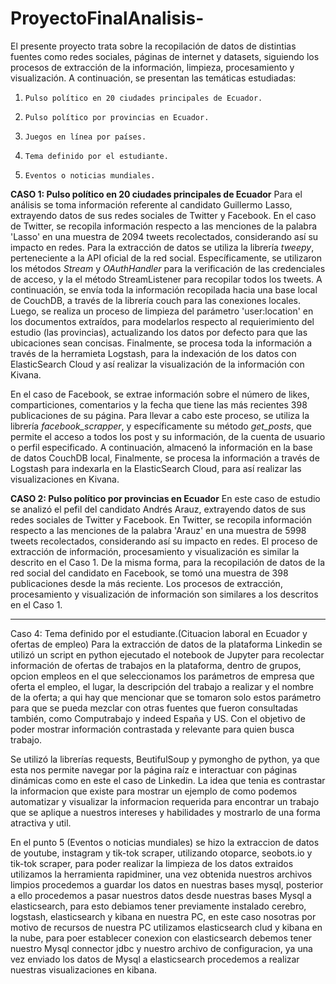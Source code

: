 # ProyectoFinalAnalisis-
El presente proyecto trata sobre la recopilación de datos de distintias fuentes como redes sociales, páginas de internet y datasets, siguiendo los procesos de extracción de la información, limpieza, procesamiento y visualización. A continuación, se presentan las temáticas estudiadas:

1.     Pulso político en 20 ciudades principales de Ecuador.
2.     Pulso político por provincias en Ecuador.
3.     Juegos en línea por países.
4.     Tema definido por el estudiante.
5.     Eventos o noticias mundiales.


**CASO 1: Pulso político en 20 ciudades principales de Ecuador**
Para el análisis se toma información referente al candidato Guillermo Lasso, extrayendo datos de sus redes sociales de Twitter y Facebook. En el caso de Twitter, se recopila información respecto a las menciones de la palabra 'Lasso' en una muestra de 2094 tweets recolectados, considerando así su impacto en redes. Para la extracción de datos se utiliza la librería _tweepy_, perteneciente a la API oficial de la red social. Específicamente, se utilizaron los métodos _Stream_ y _OAuthHandler_ para la verificación de las credenciales de acceso, y la el método StreamListener para recopilar todos los tweets. A continuación, se envía toda la información recopilada hacia una base local de CouchDB, a través de la librería couch para las conexiones locales. Luego, se realiza un proceso de limpieza del parámetro 'user:location' en los documentos extraídos, para modelarlos respecto al requierimiento del estudio (las provincias), actualizando los datos por defecto para que las ubicaciones sean concisas. Finalmente, se procesa toda la información a través de la herramieta Logstash, para la indexación de los datos con ElasticSearch Cloud y así realizar la visualización de la información con Kivana.

En el caso de Facebook, se extrae información sobre el número de likes, comparticiones, comentarios y la fecha que tiene las más recientes 398 publicaciones de su página. Para llevar a cabo este proceso, se utiliza la librería _facebook_scrapper_, y específicamente su método _get_posts_, que permite el acceso a todos los post y su información, de la cuenta de usuario o perfil especificado. A continuación, almacenó la información en la base de datos CouchDB local, Finalmente, se procesa la información a través de Logstash para indexarla en la ElasticSearch Cloud, para así realizar las visualizaciones en Kivana.

**CASO 2: Pulso político por provincias en Ecuador**
En este caso de estudio se analizó el pefil del candidato Andrés Arauz, extrayendo datos de sus redes sociales de Twitter y Facebook. En Twitter, se recopila información respecto a las menciones de la palabra 'Arauz' en una muestra de 5998 tweets recolectados, considerando así su impacto en redes. El proceso de extracción de información, procesamiento y visualización es similar la descrito en el Caso 1. De la misma forma, para la recopilación de datos de la red social del candidato en Facebook, se tomó una muestra de 398 publicaciones desde la más reciente. Los procesos de extracción, procesamiento y visualización de información son similares a los descritos en el Caso 1.
____________________________________________________________________________________________________________________________________________________________________________
Caso 4: Tema definido por el estudiante.(Cituacion laboral en Ecuador y ofertas de empleo)
Para la extracción de datos de la plataforma Linkedin se utilizó un script en python ejecutado el notebook de Jupyter para recolectar información de ofertas de trabajos en la plataforma, dentro de grupos, opcion empleos en el que seleccionamos los parámetros de empresa que oferta el empleo, el lugar, la descripción del trabajo a realizar y el nombre de la oferta; a qui hay que mencionar que se tomaron solo estos parámetro para que se pueda mezclar con otras fuentes que fueron consultadas también, como Computrabajo y  indeed España y US. Con el objetivo de poder mostrar información contrastada y relevante para quien busca trabajo.

Se utilizó la librerías requests, BeutifulSoup y pymongho de python, ya que esta nos permite navegar por la página raíz e interactuar con páginas dinámicas como en este el caso de Linkedin. La idea que tenia es contrastar la informacion que existe para mostrar un ejemplo de como podemos automatizar y visualizar la informacion requerida para encontrar un trabajo que se aplique a nuestros intereses y habilidades y mostrarlo de una forma atractiva y util. 


En el punto 5 (Eventos o noticias mundiales) se hizo la extraccion de datos de youtube, instagram y tik-tok scraper, utilizando otoparce, seobots.io y tik-tok scraper, 
para poder realizar la limpieza de los datos extraidos utilizamos la herramienta rapidminer, una vez obtenida nuestros archivos limpios procedemos a guardar los datos 
en nuestras bases mysql, posterior a ello procedemos a pasar nuestros datos desde nuestras bases Mysql a elasticsearch, para esto debiamos tener previamente instalado 
cerebro, logstash, elasticsearch y kibana en nuestra PC, en este caso nosotras por motivo de recursos de nuestra PC utilizamos elasticsearch clud y kibana en la nube, 
para poer establecer conexion con elasticsearch debemos tener nuestro Mysql connector jdbc y nuestro archivo de configuracion, ya una vez enviado los datos de Mysql a 
elasticsearch procedemos a realizar nuestras visualizaciones en kibana.   
 
